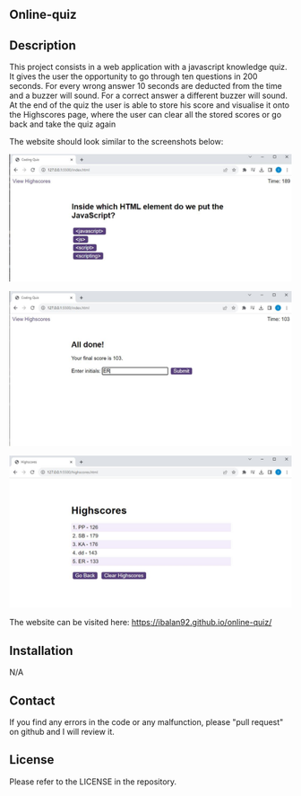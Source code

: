 ## Online-quiz

## Description 

 This project consists in a web application with a javascript knowledge quiz.
 It gives the user the opportunity to go through ten questions in 200 seconds. For every wrong answer 10 seconds are deducted from the time and a buzzer will sound. For a correct answer a different buzzer will sound. At the end of the quiz the user is able to store his score and visualise it onto the Highscores page, where the user can clear all the stored scores or go back and take the quiz again
 
 The website should look similar to the screenshots below:

![Questions](<assets/img/Capture1.jpg>)

![Submitting initials](<assets/img/Capture2.jpg>)

![Highscores](<assets/img/Capture3.jpg>)


The website can be visited here: https://ibalan92.github.io/online-quiz/

## Installation

N/A


## Contact

If you find any errors in the code or any malfunction, please "pull request" on github and I will review it. 


## License

Please refer to the LICENSE in the repository.